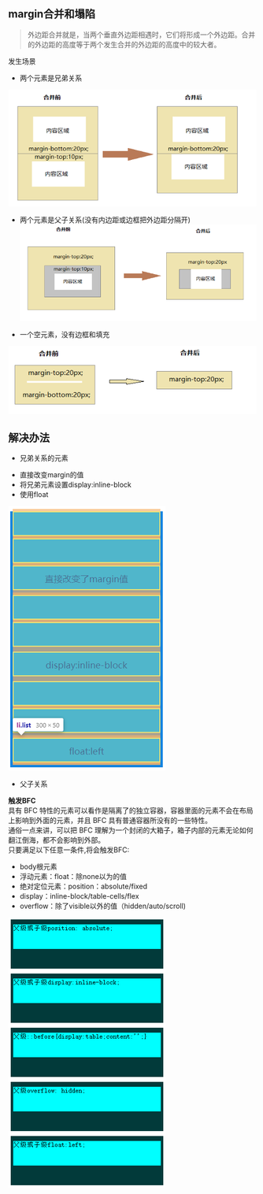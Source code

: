 ## margin合并和塌陷
> 外边距合并就是，当两个垂直外边距相遇时，它们将形成一个外边距。合并的外边距的高度等于两个发生合并的外边距的高度中的较大者。

发生场景
+ 两个元素是兄弟关系

![合并](../static/images/zatan/margin/margin-merge.jpg)

+ 两个元素是父子关系(没有内边距或边框把外边距分隔开)
![塌陷](../static/images/zatan/margin/margin-taxian1.jpg)

+ 一个空元素，没有边框和填充

![塌陷](../static/images/zatan/margin/margin-ctn.jpg)

## 解决办法

+ 兄弟关系的元素
 - 直接改变margin的值
 - 将兄弟元素设置display:inline-block
 - 使用float

 ![解决](../static/images/zatan/margin/merge-plan.jpg)

+ 父子关系

**触发BFC**<br>
具有 BFC 特性的元素可以看作是隔离了的独立容器，容器里面的元素不会在布局上影响到外面的元素，并且 BFC 具有普通容器所没有的一些特性。<br>
通俗一点来讲，可以把 BFC 理解为一个封闭的大箱子，箱子内部的元素无论如何翻江倒海，都不会影响到外部。<br>
只要满足以下任意一条件,将会触发BFC:<br>

- body根元素
- 浮动元素：float：除none以为的值
- 绝对定位元素：position：absolute/fixed
- display：inline-block/table-cells/flex
- overflow：除了visible以外的值（hidden/auto/scroll)

![解决](../static/images/zatan/margin/merge-outer.jpg)